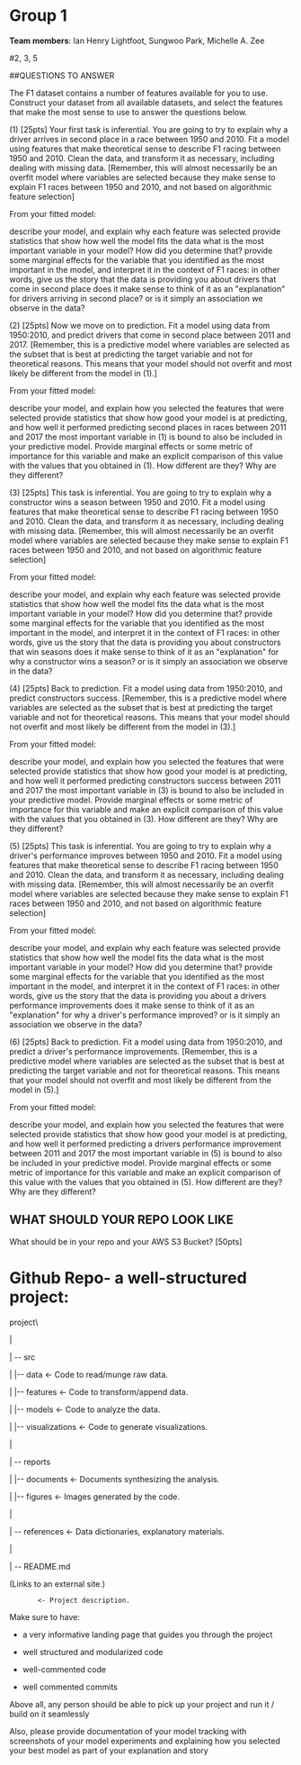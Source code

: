 # Group 1

**Team members**: Ian Henry Lightfoot, Sungwoo Park, Michelle A. Zee

#2, 3, 5

##QUESTIONS TO ANSWER

The F1 dataset contains a number of features available for you to use. Construct your dataset from all available datasets, and select the features that make the most sense to use to answer the questions below.

 

(1) [25pts] Your first task is inferential. You are going to try to explain why a driver arrives in second place in a race between 1950 and 2010. Fit a model using features that make theoretical sense to describe F1 racing between 1950 and 2010. Clean the data, and transform it as necessary, including dealing with missing data. [Remember, this will almost necessarily be an overfit model where variables are selected because they make sense to explain F1 races between 1950 and 2010, and not based on algorithmic feature selection]

From your fitted model:

describe your model, and explain why each feature was selected
provide statistics that show how well the model fits the data
what is the most important variable in your model? How did you determine that?
provide some marginal effects for the variable that you identified as the most important in the model, and interpret it in the context of F1 races: in other words, give us the story that the data is providing you about drivers that come in second place
does it make sense to think of it as an "explanation" for drivers arriving in second place? or is it simply an association we observe in the data?
 

(2) [25pts] Now we move on to prediction. Fit a model using data from 1950:2010, and predict drivers that come in second place between 2011 and 2017. [Remember, this is a predictive model where variables are selected as the subset that is best at predicting the target variable and not for theoretical reasons. This means that your model should not overfit and most likely be different from the model in (1).]

From your fitted model:

describe your model, and explain how you selected the features that were selected
provide statistics that show how good your model is at predicting, and how well it performed predicting second places in races between 2011 and 2017
the most important variable in (1) is bound to also be included in your predictive model. Provide marginal effects or some metric of importance for this variable and make an explicit comparison of this value with the values that you obtained in (1). How different are they? Why are they different?
 

(3) [25pts] This task is inferential. You are going to try to explain why a constructor wins a season between 1950 and 2010. Fit a model using features that make theoretical sense to describe F1 racing between 1950 and 2010. Clean the data, and transform it as necessary, including dealing with missing data. [Remember, this will almost necessarily be an overfit model where variables are selected because they make sense to explain F1 races between 1950 and 2010, and not based on algorithmic feature selection]

From your fitted model:

describe your model, and explain why each feature was selected
provide statistics that show how well the model fits the data
what is the most important variable in your model? How did you determine that?
provide some marginal effects for the variable that you identified as the most important in the model, and interpret it in the context of F1 races: in other words, give us the story that the data is providing you about constructors that win seasons
does it make sense to think of it as an "explanation" for why a constructor wins a season? or is it simply an association we observe in the data?
 

(4) [25pts] Back to prediction. Fit a model using data from 1950:2010, and predict constructors success. [Remember, this is a predictive model where variables are selected as the subset that is best at predicting the target variable and not for theoretical reasons. This means that your model should not overfit and most likely be different from the model in (3).]

From your fitted model:

describe your model, and explain how you selected the features that were selected
provide statistics that show how good your model is at predicting, and how well it performed predicting constructors success between 2011 and 2017
the most important variable in (3) is bound to also be included in your predictive model. Provide marginal effects or some metric of importance for this variable and make an explicit comparison of this value with the values that you obtained in (3). How different are they? Why are they different?
 

(5) [25pts] This task is inferential. You are going to try to explain why a driver's performance improves between 1950 and 2010. Fit a model using features that make theoretical sense to describe F1 racing between 1950 and 2010. Clean the data, and transform it as necessary, including dealing with missing data. [Remember, this will almost necessarily be an overfit model where variables are selected because they make sense to explain F1 races between 1950 and 2010, and not based on algorithmic feature selection]

From your fitted model:

describe your model, and explain why each feature was selected
provide statistics that show how well the model fits the data
what is the most important variable in your model? How did you determine that?
provide some marginal effects for the variable that you identified as the most important in the model, and interpret it in the context of F1 races: in other words, give us the story that the data is providing you about a drivers performance improvements
does it make sense to think of it as an "explanation" for why a driver's performance improved? or is it simply an association we observe in the data?
 

(6) [25pts] Back to prediction. Fit a model using data from 1950:2010, and predict a driver's performance improvements. [Remember, this is a predictive model where variables are selected as the subset that is best at predicting the target variable and not for theoretical reasons. This means that your model should not overfit and most likely be different from the model in (5).]

From your fitted model:

describe your model, and explain how you selected the features that were selected
provide statistics that show how good your model is at predicting, and how well it performed predicting a drivers performance improvement between 2011 and 2017
the most important variable in (5) is bound to also be included in your predictive model. Provide marginal effects or some metric of importance for this variable and make an explicit comparison of this value with the values that you obtained in (5). How different are they? Why are they different?
 

## WHAT SHOULD YOUR REPO LOOK LIKE

What should be in your repo and your AWS S3 Bucket? [50pts]

# Github Repo- a well-structured project:

project\

|

| -- src

|     |-- data            <- Code to read/munge raw data.

|     |-- features        <- Code to transform/append data.

|     |-- models          <- Code to analyze the data.

|     |-- visualizations  <- Code to generate visualizations.

|

| -- reports

|     |-- documents       <- Documents synthesizing the analysis.

|     |-- figures         <- Images generated by the code.

|

| -- references           <- Data dictionaries, explanatory materials.

|

| -- README.md

 (Links to an external site.)

           <- Project description.

Make sure to have:

- a very informative landing page that guides you through the project

- well structured and modularized code

- well-commented code

- well commented commits

Above all, any person should be able to pick up your project and run it / build on it seamlessly

Also, please provide documentation of your model tracking with screenshots of your model experiments and explaining how you selected your best model as part of your explanation and story
